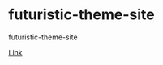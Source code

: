 # futuristic-theme-site
futuristic-theme-site

[Link](https://williamparlow.github.io/futuristic-theme-site/)

